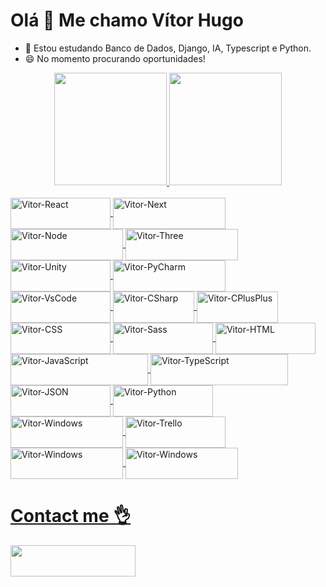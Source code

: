 # Olá 👋 Me chamo Vítor Hugo
<ul>
  <li>🌱 Estou estudando Banco de Dados, Django, IA, Typescript e Python.</li>
  <li>😄 No momento procurando oportunidades!</li>
</ul>
<div align="center">
  <a href="https://github.com/vitorhcesar">
  <img height="180em" src="https://github-readme-stats.vercel.app/api?username=vitorhcesar&show_icons=true&theme=transparent&include_all_commits=true&count_private=true"/>
  <img height="180em" src="https://github-readme-stats.vercel.app/api/top-langs/?username=vitorhcesar&layout=compact&langs_count=7&theme=transparent"/>
</div>
<div style="display: inline_block">
  <br>
  <img align="center" alt="Vitor-React" height="50" width="160" src="https://img.shields.io/badge/React-20232A?style=for-the-badge&logo=react&logoColor=61DAFB">
  <img align="center" alt="Vitor-Next" height="50" width="180" src="https://img.shields.io/badge/next%20js-000000?style=for-the-badge&logo=nextdotjs&logoColor=white" />
  <img align="center" alt="Vitor-Node" height="50" width="180" src="https://img.shields.io/badge/Node%20js-339933?style=for-the-badge&logo=nodedotjs&logoColor=white" />
  <img align="center" alt="Vitor-Three" height="50" width="180" src="https://img.shields.io/badge/ThreeJs-black?style=for-the-badge&logo=three.js&logoColor=white" />
  <img align="center" alt="Vitor-Unity" height="50" width="160" src="https://img.shields.io/badge/Unity-100000?style=for-the-badge&logo=unity&logoColor=white" />
  <img align="center" alt="Vitor-PyCharm" height="50" width="180" src="https://img.shields.io/badge/PyCharm-000000.svg?&style=for-the-badge&logo=PyCharm&logoColor=white" />
  <img align="center" alt="Vitor-VsCode" height="50" width="160" src="https://img.shields.io/badge/VSCode-0078D4?style=for-the-badge&logo=visual%20studio%20code&logoColor=white" />
  <img align="center" alt="Vitor-CSharp" height="50" width="130" src="https://img.shields.io/badge/C%23-239120?style=for-the-badge&logo=c-sharp&logoColor=white">
  <img align="center" alt="Vitor-CPlusPlus" height="50" width="130" src="https://img.shields.io/badge/C%2B%2B-00599C?style=for-the-badge&logo=c%2B%2B&logoColor=white">
  <img align="center" alt="Vitor-CSS" height="50" width="160" src="https://img.shields.io/badge/CSS3-1572B6?style=for-the-badge&logo=css3&logoColor=white" />
  <img align="center" alt="Vitor-Sass" height="50" width="160" src="https://img.shields.io/badge/Sass-CC6699?style=for-the-badge&logo=sass&logoColor=white" />
  <img align="center" alt="Vitor-HTML" height="50" width="160" src="https://img.shields.io/badge/HTML5-E34F26?style=for-the-badge&logo=html5&logoColor=white" />
  <img align="center" alt="Vitor-JavaScript" height="50" width="220" src="https://img.shields.io/badge/JavaScript-323330?style=for-the-badge&logo=javascript&logoColor=F7DF1E" />
  <img align="center" alt="Vitor-TypeScript" height="50" width="220" src="https://img.shields.io/badge/TypeScript-007ACC?style=for-the-badge&logo=typescript&logoColor=white" />
  <img align="center" alt="Vitor-JSON" height="50" width="160" src="https://img.shields.io/badge/json-5E5C5C?style=for-the-badge&logo=json&logoColor=white" />
  <img align="center" alt="Vitor-Python" height="50" width="160" src="https://img.shields.io/badge/Python-FFD43B?style=for-the-badge&logo=python&logoColor=blue" />
  <img align="center" alt="Vitor-Windows" height="50" width="180" src="https://img.shields.io/badge/Django-092E20?style=for-the-badge&logo=django&logoColor=green" />
  <img align="center" alt="Vitor-Trello" height="50" width="160" src="https://img.shields.io/badge/Trello-0052CC?style=for-the-badge&logo=trello&logoColor=white" />
  <img align="center" alt="Vitor-Windows" height="50" width="180" src="https://img.shields.io/badge/Windows-0078D6?style=for-the-badge&logo=windows&logoColor=white" />
  <img align="center" alt="Vitor-Windows" height="50" width="180" src="https://img.shields.io/badge/Linux-FCC624?style=for-the-badge&logo=linux&logoColor=black" />
</div>
  <h1>Contact me 👌</h1>
<div> 
  <!-- YOUTUBE
  <a href="https://www.youtube.com/channel/UC_-uuuZbY0AAt9CViNzvc-Q" target="_blank"><img src="https://img.shields.io/badge/YouTube-FF0000?style=for-the-badge&logo=youtube&logoColor=white" target="_blank"></a>
  -->
  <!-- DISCORD
 <a href="https://discord.gg/wagxzStdcR" target="_blank"><img src="https://img.shields.io/badge/Discord-7289DA?style=for-the-badge&logo=discord&logoColor=white" target="_blank"></a> 
 -->
  <a href="https://www.linkedin.com/in/vítor-hugo-tavares-pereira-a99435232/" target="_blank"><img src="https://img.shields.io/badge/-LinkedIn-%230077B5?style=for-the-badge&logo=linkedin&logoColor=white" target="_blank" height="50" width="200"></a> 
</div>

<!-- ![Snake animation](https://github.com/yondv/yondv/blob/output/github-contribution-grid-snake.svg) -->

